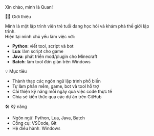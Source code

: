  Xin chào, mình là Quan!

 👨‍💻 Giới thiệu

Mình là một lập trình viên trẻ tuổi đang học hỏi và khám phá thế giới lập trình.  
Hiện tại mình chủ yếu làm việc với:

- **Python**: viết tool, script và bot
- **Lua**: làm script cho game
- **Java**: phát triển mod/plugin cho Minecraft
- **Batch**: làm tool đơn giản trên Windows

 💡 Mục tiêu

- Thành thạo các ngôn ngữ lập trình phổ biến
- Tự làm phần mềm, game, bot và tool hỗ trợ
- Cải thiện kỹ năng mỗi ngày qua việc code thực tế
- Chia sẻ kiến thức qua các dự án trên GitHub

 🛠️ Kỹ năng

- Ngôn ngữ: Python, Lua, Java, Batch
- Công cụ: VSCode, Git
- Hệ điều hành: Windows
